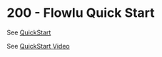 # 200 - Flowlu Quick Start

See [QuickStart](https://wvanheemstra.flowlu.com/)

See [QuickStart Video](https://youtu.be/VJOEvf0hFvA?si=k5etSP-3H6oXfTGl)

